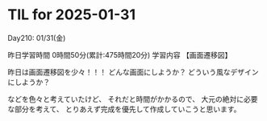 # TIL for 2025-01-31
Day210: 01/31(金)

昨日学習時間 0時間50分(累計:475時間20分)
学習内容 【画面遷移図】

昨日は画面遷移図を少々！！！
どんな画面にしようか？
どういう風なデザインにしようか？

などを色々と考えていたけど、
それだと時間がかかるので、
大元の絶対に必要な部分を考えて、
とりあえず完成を優先して作成していこうと思います。

